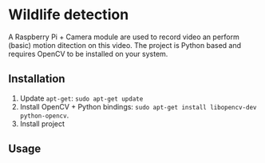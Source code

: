 Wildlife detection
==================

A Raspberry Pi + Camera module are used to record video an perform (basic) motion ditection on this video. The project is Python based and requires OpenCV to be installed on your system.

Installation
------------

1. Update `apt-get`: `sudo apt-get update`
2. Install OpenCV + Python bindings: `sudo apt-get install libopencv-dev python-opencv`.
3. Install project

Usage
-----
